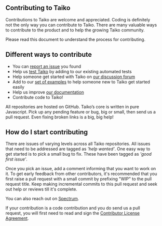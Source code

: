 ## Contributing to Taiko

Contributions to Taiko are welcome and appreciated. Coding is definitely not the only way you can contribute to Taiko. There are many valuable ways to contribute to the product and to help the growing Taiko community.

Please read this document to understand the process for contributing.

## Different ways to contribute

* You can [report an issue](https://github.com/getgauge/taiko/issues) you found
* Help us [test Taiko](https://github.com/getgauge/taiko/tree/master/test/functional-tests) by adding to our existing automated tests
* Help someone get started with Taiko on [our discussion forum](https://spectrum.chat/taiko)
* Add to our [set of examples](https://github.com/getgauge/taiko/tree/master/examples) to help someone new to Taiko get started easily
* Help us improve [our documentation](https://taiko.dev/)
* Contribute code to Taiko! 

All repositories are hosted on GitHub. Taiko’s core is written in pure Javascript. Pick up any pending feature or bug, big or small, then send us a pull request. Even fixing broken links is a big, big help!

## How do I start contributing

There are issues of varying levels across all Taiko repositories. All issues that need to be addressed are tagged as _'help wanted'_. One easy way to get started is to pick a small bug to fix. These have been tagged as _'good first issue'_.

Once you pick an issue, add a comment informing that you want to work on it. To get early feedback from other contributors, it's recommended that you first raise a pull request with a small commit by prefixing "WIP" to the pull request title. Keep making
incremental commits to this pull request and seek out help or reviews till it's complete.

You can also reach out on [Spectrum](https://spectrum.chat/taiko).

If your contribution is a code contribution and you do send us a pull request, you will first need to read and sign the [Contributor License Agreement](https://gauge-bot.herokuapp.com/cla/).
